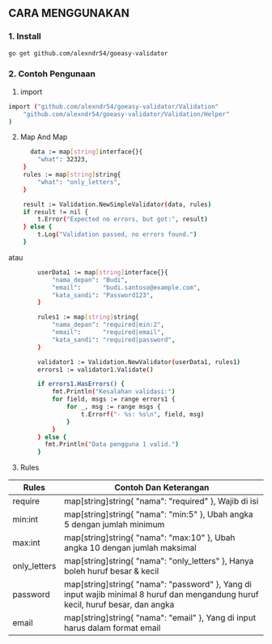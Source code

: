 ## CARA MENGGUNAKAN

### 1. Install

```bash
go get github.com/alexndr54/goeasy-validator
```

### 2. Contoh Pengunaan
  1. import
```bash
import ("github.com/alexndr54/goeasy-validator/Validation"
	"github.com/alexndr54/goeasy-validator/Validation/Helper"
)
```

  2. Map And Map
```bash 
      data := map[string]interface{}{
		"what": 32323,
	}
	rules := map[string]string{
		"what": "only_letters",
	}

	result := Validation.NewSimpleValidator(data, rules)
	if result != nil {
		t.Error("Expected no errors, but got:", result)
	} else {
		t.Log("Validation passed, no errors found.")
	}

```

atau
```bash
		userData1 := map[string]interface{}{
			"nama_depan": "Budi",
			"email":      "budi.santoso@example.com",
			"kata_sandi": "Password123",
		}

		rules1 := map[string]string{
			"nama_depan": "required|min:2",
			"email":      "required|email",
			"kata_sandi": "required|password",
		}

		validator1 := Validation.NewValidator(userData1, rules1)
		errors1 := validator1.Validate()

		if errors1.HasErrors() {
			fmt.Println("Kesalahan validasi:")
			for field, msgs := range errors1 {
				for _, msg := range msgs {
					t.Errorf("- %s: %s\n", field, msg)
				}
			}
		} else {
		  fmt.Println("Data pengguna 1 valid.")
		}
 ```

  3. Rules
<table>
<thead>
<tr>
<th>Rules</th>
<th>Contoh Dan Keterangan</th>
</tr>
</thead>
<tbody>
<tr>
<td> require </td>
<td>map[string]string{ "nama": "required" }, Wajib di isi</td>
</tr>

<tr>
<td> min:int </td>
<td>map[string]string{ "nama": "min:5" }, Ubah angka 5 dengan jumlah minimum</td>
</tr>

<tr>
<td> max:int </td>
<td>map[string]string{ "nama": "max:10" }, Ubah angka 10 dengan jumlah maksimal</td>
</tr>

<tr>
<td> only_letters </td>
<td>map[string]string{ "nama": "only_letters" }, Hanya boleh huruf besar & kecil</td>
</tr>

<tr>
<td> password </td>
<td>map[string]string{ "nama": "password" }, Yang di input wajib minimal 8 huruf dan mengandung huruf kecil, huruf besar, dan angka</td>
</tr>


<tr>
<td> email </td>
<td>map[string]string{ "nama": "email" }, Yang di input harus dalam format email</td>
</tr>
</tbody>
</table>
